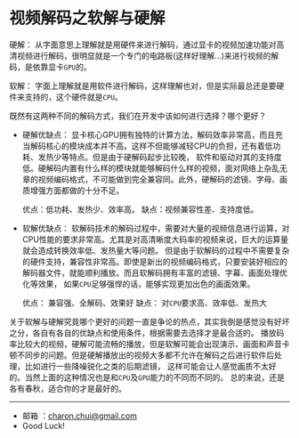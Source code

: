视频解码之软解与硬解
===

硬解： 从字面意思上理解就是用硬件来进行解码，通过显卡的视频加速功能对高清视频进行解码，很明显就是一个专门的电路板(这样好理解...)来进行视频的解码，是依靠显卡`GPU`的。                    

软解： 字面上理解就是用软件进行解码，这样理解也对，但是实际最总还是要硬件来支持的，这个硬件就是`CPU`。

既然有这两种不同的解码方式，我们在开发中该如何进行选择？哪个更好？            

- 硬解优缺点： 
	显卡核心GPU拥有独特的计算方法，解码效率非常高，而且充当解码核心的模块成本并不高。这样不但能够减轻CPU的负担，还有着低功耗、发热少等特点。但是由于硬解码起步比较晚，
	软件和驱动对其的支持度低。硬解码内置有什么样的模块就能够解码什么样的视频，面对网络上杂乱无章的视频编码格式，不可能做到完全兼容同。此外，硬解码的滤镜、字母、画质增强方面都做的十分不足。

    优点：低功耗、发热少、效率高。
	缺点：视频兼容性差、支持度低。     

- 软解优缺点： 
    软解码技术的解码过程中，需要对大量的视频信息进行运算，对CPU性能的要求非常高。尤其是对高清晰度大码率的视频来说，巨大的运算量就会造成转换效率低、发热量大等问题。
	但是由于软解码的过程中不需要复杂的硬件支持，兼容性非常高。即使是新出的视频编码格式，只要安装好相应的解码器文件，就能顺利播放。而且软解码拥有丰富的滤镜、字幕、画面处理优化等效果，
	如果`CPU`足够强悍的话，能够实现更加出色的画面效果。
	
    优点：  兼容强、全解码、效果好
	缺点：  对`CPU`要求高、效率低、发热大

	
关于软解与硬解究竟哪个更好的问题一直是争论的热点，其实我倒是感觉没有好坏之分，各自有各自的优缺点和使用条件，根据需要去选择才是最合适的。 
播放码率比较大的视频，硬解可能流畅的播放，但是软解可能会出现演示、画面和声音卡顿不同步的问题。但是硬解播放出的视频大多都不允许在解码之后进行软件后处理，比如进行一些降噪锐化之类的后期滤镜，
这样可能会让人感觉画质不太好的。当然上面的这种情况也是和`CPU`及`GPU`能力的不同而不同的。 总的来说，还是各有春秋，适合你的才是最好的。 

    
---

- 邮箱 ：charon.chui@gmail.com  
- Good Luck! 
